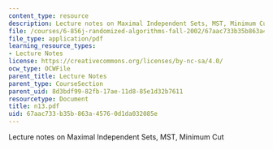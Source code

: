 ```yaml
---
content_type: resource
description: Lecture notes on Maximal Independent Sets, MST, Minimum Cut
file: /courses/6-856j-randomized-algorithms-fall-2002/67aac733b35b863a45760d1da032085e_n13.pdf
file_type: application/pdf
learning_resource_types:
- Lecture Notes
license: https://creativecommons.org/licenses/by-nc-sa/4.0/
ocw_type: OCWFile
parent_title: Lecture Notes
parent_type: CourseSection
parent_uid: 8d3bdf99-82fb-17ae-11d8-85e1d32b7611
resourcetype: Document
title: n13.pdf
uid: 67aac733-b35b-863a-4576-0d1da032085e
---
```

Lecture notes on Maximal Independent Sets, MST, Minimum Cut